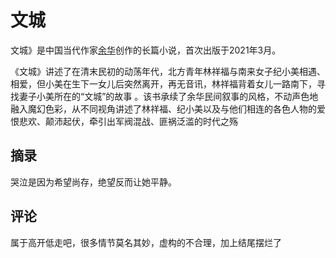 # 文城

文城》是中国当代作家[余华](https://baike.baidu.com/item/余华/6935?fromModule=lemma_inlink)创作的长篇小说，首次出版于2021年3月。

《文城》讲述了在清末民初的动荡年代，北方青年林祥福与南来女子纪小美相遇、相爱，但小美在生下一女儿后突然离开，再无音讯，林祥福背着女儿一路南下，寻找妻子小美所在的“文城”的故事 。该书承续了余华民间叙事的风格，不动声色地融入魔幻色彩，从不同视角讲述了林祥福、纪小美以及与他们相连的各色人物的爱恨悲欢、颠沛起伏，牵引出军阀混战、匪祸泛滥的时代之殇

## 摘录

哭泣是因为希望尚存，绝望反而让她平静。



## 评论

属于高开低走吧，很多情节莫名其妙，虚构的不合理，加上结尾摆烂了

